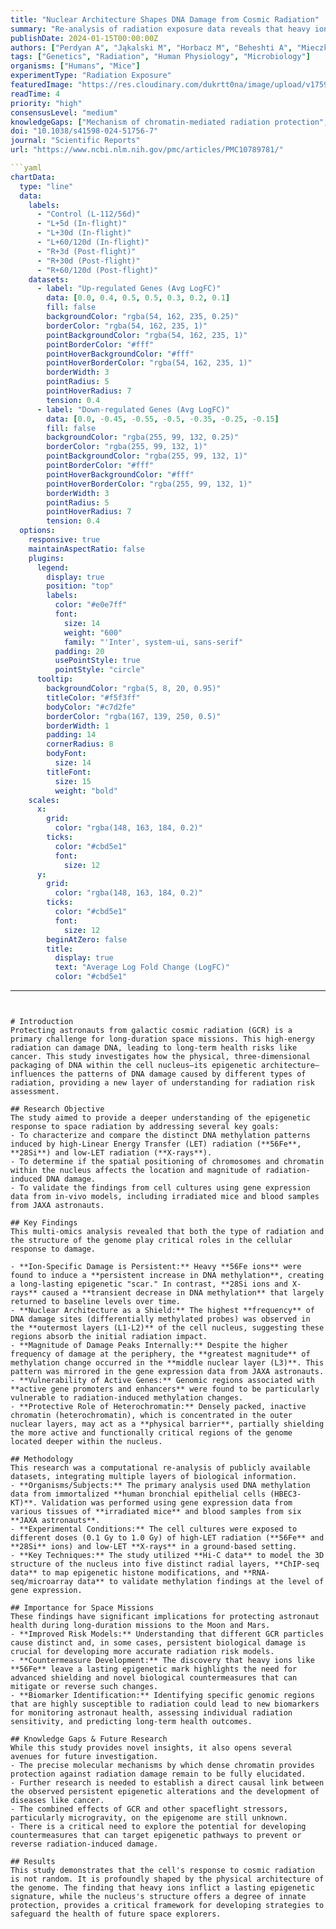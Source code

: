 ```yaml
---
title: "Nuclear Architecture Shapes DNA Damage from Cosmic Radiation"
summary: "Re-analysis of radiation exposure data reveals that heavy ions like 56Fe cause persistent epigenetic changes (DNA methylation), while others cause transient effects. The 3D structure of chromatin within the cell nucleus significantly influences this damage, with outer layers acting as a partial shield and active gene regions being most vulnerable."
publishDate: 2024-01-15T00:00:00Z
authors: ["Perdyan A", "Jąkalski M", "Horbacz M", "Beheshti A", "Mieczkowski J"]
tags: ["Genetics", "Radiation", "Human Physiology", "Microbiology"]
organisms: ["Humans", "Mice"]
experimentType: "Radiation Exposure"
featuredImage: "https://res.cloudinary.com/dukrtt0na/image/upload/v1759680317/chkx9ok9dx4q8bjss2rp.jpg"
readTime: 4
priority: "high"
consensusLevel: "medium"
knowledgeGaps: ["Mechanism of chromatin-mediated radiation protection", "Link between epigenetic changes and long-term disease risk", "Combined effects of GCR and microgravity", "Development of targeted epigenetic countermeasures"]
doi: "10.1038/s41598-024-51756-7"
journal: "Scientific Reports"
url: "https://www.ncbi.nlm.nih.gov/pmc/articles/PMC10789781/"

```yaml
chartData:
  type: "line"
  data:
    labels:
      - "Control (L-112/56d)"
      - "L+5d (In-flight)"
      - "L+30d (In-flight)"
      - "L+60/120d (In-flight)"
      - "R+3d (Post-flight)"
      - "R+30d (Post-flight)"
      - "R+60/120d (Post-flight)"
    datasets:
      - label: "Up-regulated Genes (Avg LogFC)"
        data: [0.0, 0.4, 0.5, 0.5, 0.3, 0.2, 0.1]
        fill: false
        backgroundColor: "rgba(54, 162, 235, 0.25)"
        borderColor: "rgba(54, 162, 235, 1)"
        pointBackgroundColor: "rgba(54, 162, 235, 1)"
        pointBorderColor: "#fff"
        pointHoverBackgroundColor: "#fff"
        pointHoverBorderColor: "rgba(54, 162, 235, 1)"
        borderWidth: 3
        pointRadius: 5
        pointHoverRadius: 7
        tension: 0.4
      - label: "Down-regulated Genes (Avg LogFC)"
        data: [0.0, -0.45, -0.55, -0.5, -0.35, -0.25, -0.15]
        fill: false
        backgroundColor: "rgba(255, 99, 132, 0.25)"
        borderColor: "rgba(255, 99, 132, 1)"
        pointBackgroundColor: "rgba(255, 99, 132, 1)"
        pointBorderColor: "#fff"
        pointHoverBackgroundColor: "#fff"
        pointHoverBorderColor: "rgba(255, 99, 132, 1)"
        borderWidth: 3
        pointRadius: 5
        pointHoverRadius: 7
        tension: 0.4
  options:
    responsive: true
    maintainAspectRatio: false
    plugins:
      legend:
        display: true
        position: "top"
        labels:
          color: "#e0e7ff"
          font:
            size: 14
            weight: "600"
            family: "'Inter', system-ui, sans-serif"
          padding: 20
          usePointStyle: true
          pointStyle: "circle"
      tooltip:
        backgroundColor: "rgba(5, 8, 20, 0.95)"
        titleColor: "#f5f3ff"
        bodyColor: "#c7d2fe"
        borderColor: "rgba(167, 139, 250, 0.5)"
        borderWidth: 1
        padding: 14
        cornerRadius: 8
        bodyFont:
          size: 14
        titleFont:
          size: 15
          weight: "bold"
    scales:
      x:
        grid:
          color: "rgba(148, 163, 184, 0.2)"
        ticks:
          color: "#cbd5e1"
          font:
            size: 12
      y:
        grid:
          color: "rgba(148, 163, 184, 0.2)"
        ticks:
          color: "#cbd5e1"
          font:
            size: 12
        beginAtZero: false
        title:
          display: true
          text: "Average Log Fold Change (LogFC)"
          color: "#cbd5e1"
```
---
```


# Introduction
Protecting astronauts from galactic cosmic radiation (GCR) is a primary challenge for long-duration space missions. This high-energy radiation can damage DNA, leading to long-term health risks like cancer. This study investigates how the physical, three-dimensional packaging of DNA within the cell nucleus—its epigenetic architecture—influences the patterns of DNA damage caused by different types of radiation, providing a new layer of understanding for radiation risk assessment.

## Research Objective
The study aimed to provide a deeper understanding of the epigenetic response to space radiation by addressing several key goals:
- To characterize and compare the distinct DNA methylation patterns induced by high-Linear Energy Transfer (LET) radiation (**56Fe**, **28Si**) and low-LET radiation (**X-rays**).
- To determine if the spatial positioning of chromosomes and chromatin within the nucleus affects the location and magnitude of radiation-induced DNA damage.
- To validate the findings from cell cultures using gene expression data from in-vivo models, including irradiated mice and blood samples from JAXA astronauts.

## Key Findings
This multi-omics analysis revealed that both the type of radiation and the structure of the genome play critical roles in the cellular response to damage.

- **Ion-Specific Damage is Persistent:** Heavy **56Fe ions** were found to induce a **persistent increase in DNA methylation**, creating a long-lasting epigenetic "scar." In contrast, **28Si ions and X-rays** caused a **transient decrease in DNA methylation** that largely returned to baseline levels over time.
- **Nuclear Architecture as a Shield:** The highest **frequency** of DNA damage sites (differentially methylated probes) was observed in the **outermost layers (L1-L2)** of the cell nucleus, suggesting these regions absorb the initial radiation impact.
- **Magnitude of Damage Peaks Internally:** Despite the higher frequency of damage at the periphery, the **greatest magnitude** of methylation change occurred in the **middle nuclear layer (L3)**. This pattern was mirrored in the gene expression data from JAXA astronauts.
- **Vulnerability of Active Genes:** Genomic regions associated with **active gene promoters and enhancers** were found to be particularly vulnerable to radiation-induced methylation changes.
- **Protective Role of Heterochromatin:** Densely packed, inactive chromatin (heterochromatin), which is concentrated in the outer nuclear layers, may act as a **physical barrier**, partially shielding the more active and functionally critical regions of the genome located deeper within the nucleus.

## Methodology
This research was a computational re-analysis of publicly available datasets, integrating multiple layers of biological information.
- **Organisms/Subjects:** The primary analysis used DNA methylation data from immortalized **human bronchial epithelial cells (HBEC3-KT)**. Validation was performed using gene expression data from various tissues of **irradiated mice** and blood samples from six **JAXA astronauts**.
- **Experimental Conditions:** The cell cultures were exposed to different doses (0.1 Gy to 1.0 Gy) of high-LET radiation (**56Fe** and **28Si** ions) and low-LET **X-rays** in a ground-based setting.
- **Key Techniques:** The study utilized **Hi-C data** to model the 3D structure of the nucleus into five distinct radial layers, **ChIP-seq data** to map epigenetic histone modifications, and **RNA-seq/microarray data** to validate methylation findings at the level of gene expression.

## Importance for Space Missions
These findings have significant implications for protecting astronaut health during long-duration missions to the Moon and Mars.
- **Improved Risk Models:** Understanding that different GCR particles cause distinct and, in some cases, persistent biological damage is crucial for developing more accurate radiation risk models.
- **Countermeasure Development:** The discovery that heavy ions like **56Fe** leave a lasting epigenetic mark highlights the need for advanced shielding and novel biological countermeasures that can mitigate or reverse such changes.
- **Biomarker Identification:** Identifying specific genomic regions that are highly susceptible to radiation could lead to new biomarkers for monitoring astronaut health, assessing individual radiation sensitivity, and predicting long-term health outcomes.

## Knowledge Gaps & Future Research
While this study provides novel insights, it also opens several avenues for future investigation.
- The precise molecular mechanisms by which dense chromatin provides protection against radiation damage remain to be fully elucidated.
- Further research is needed to establish a direct causal link between the observed persistent epigenetic alterations and the development of diseases like cancer.
- The combined effects of GCR and other spaceflight stressors, particularly microgravity, on the epigenome are still unknown.
- There is a critical need to explore the potential for developing countermeasures that can target epigenetic pathways to prevent or reverse radiation-induced damage.

## Results
This study demonstrates that the cell's response to cosmic radiation is not random. It is profoundly shaped by the physical architecture of the genome. The finding that heavy ions inflict a lasting epigenetic signature, while the nucleus's structure offers a degree of innate protection, provides a critical framework for developing strategies to safeguard the health of future space explorers.